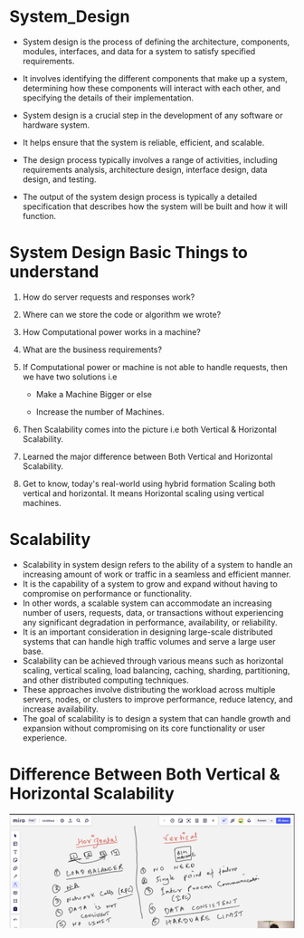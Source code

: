 # System_Design
- System design is the process of defining the architecture, components, modules, interfaces, and data for a system to satisfy specified requirements. 
- It involves identifying the different components that make up a system, determining how these components will interact with each other, and specifying the details of their implementation.

- System design is a crucial step in the development of any software or hardware system. 
- It helps ensure that the system is reliable, efficient, and scalable. 
- The design process typically involves a range of activities, including requirements analysis, architecture design, interface design, data design, and testing. 
- The output of the system design process is typically a detailed specification that describes how the system will be built and how it will function.

# System Design Basic Things to understand
1. How do server requests and responses work?

2.  Where can we store the code or algorithm we wrote?

3. How Computational power works in a machine?

4.  What are the business requirements?

5.  If Computational power or machine is not able to handle requests, then we have two solutions i.e

    - Make a Machine Bigger or else

    -  Increase the number of Machines.

6. Then Scalability comes into the picture i.e both Vertical & Horizontal Scalability.

7.  Learned the major difference between Both Vertical and Horizontal Scalability.

8. Get to know, today's real-world using hybrid formation Scaling both vertical and horizontal. It means Horizontal scaling using vertical machines.

# Scalability
- Scalability in system design refers to the ability of a system to handle an increasing amount of work or traffic in a seamless and efficient manner. 
- It is the capability of a system to grow and expand without having to compromise on performance or functionality.
- In other words, a scalable system can accommodate an increasing number of users, requests, data, or transactions without experiencing any significant degradation in performance, availability, or reliability.
- It is an important consideration in designing large-scale distributed systems that can handle high traffic volumes and serve a large user base.
- Scalability can be achieved through various means such as horizontal scaling, vertical scaling, load balancing, caching, sharding, partitioning, and other distributed computing techniques. 
- These approaches involve distributing the workload across multiple servers, nodes, or clusters to improve performance, reduce latency, and increase availability. 
- The goal of scalability is to design a system that can handle growth and expansion without compromising on its core functionality or user experience.

# Difference Between Both Vertical & Horizontal Scalability
![](images/Scalability_Difference1.png)
